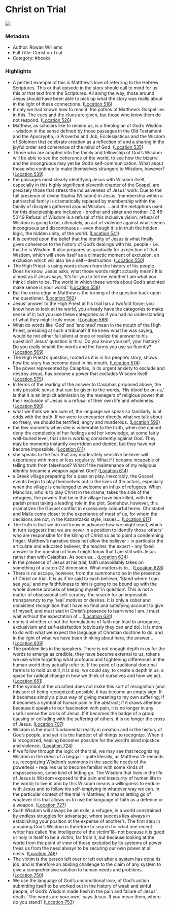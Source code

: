 # Christ on Trial

![](https://images-na.ssl-images-amazon.com/images/I/41M5HMGjUtL._SL200_.jpg)

### Metadata

- Author: Rowan Williams
- Full Title: Christ on Trial
- Category: #books

### Highlights

- A perfect example of this is Matthew’s love of referring to the Hebrew Scriptures. This or that episode in the story should call to mind for us this or that text from the Scriptures. All along the way, those around Jesus should have been able to pick up what the story was really about in the light of these connections. ([Location 516](https://readwise.io/to_kindle?action=open&asin=B0027G6X5G&location=516))
- If only we had known how to read it: the pathos of Matthew’s Gospel lies in this. The cues and the clues are given, but those who know them do not respond. ([Location 526](https://readwise.io/to_kindle?action=open&asin=B0027G6X5G&location=526))
- Matthew, as scholars like to remind us, is a theologian of God’s Wisdom - wisdom in the sense defined by those passages in the Old Testament and the Apocrypha, in Proverbs and Job, Ecclesiasticus and the Wisdom of Solomon that celebrate creation as a reflection of and a sharing in the joyful order and coherence of the mind of God. ([Location 535](https://readwise.io/to_kindle?action=open&asin=B0027G6X5G&location=535))
- Those who are adopted into the family and fellowship of God’s Wisdom will be able to see the coherence of the world, to see how the bizarre and the incongruous may yet be God’s self-communication. What about those who continue to make themselves strangers to Wisdom, however? ([Location 539](https://readwise.io/to_kindle?action=open&asin=B0027G6X5G&location=539))
- the passages most clearly identifying Jesus with Wisdom itself, especially in this highly significant eleventh chapter of the Gospel, are precisely those that stress the inclusiveness of Jesus’ work. Due to the full presence of divine Sophia (Wisdom) in Jesus, ‘membership within a patriarchal family is dramatically replaced by membership within the family of disciples gathered around Wisdom ... and the metaphors used for this discipleship are inclusive - brother and sister and mother (12:46-50)’.9 Refusal of Wisdom is a refusal of this inclusive vision; refusal of Wisdom is going to be, ultimately, an act of violence against what seems incongruous and discontinuous - even though it is in truth the hidden logic, the hidden unity, of the world. ([Location 541](https://readwise.io/to_kindle?action=open&asin=B0027G6X5G&location=541))
- It is centred upon the belief that the identity of Jesus is what finally gives coherence to the history of God’s dealings with his, people - i.e. that he is Wisdom. It also prepares us gradually for a rejection of that Wisdom, which will show itself as a climactic moment of exclusion, an exclusion which will also be a self--destruction. ([Location 550](https://readwise.io/to_kindle?action=open&asin=B0027G6X5G&location=550))
- The High Priest is using words drawn from the history of his people. Does he know, Jesus asks, what those words might actually mean? It is almost as if Jesus says, ‘It’s for you to tell me whether I am what you think I claim to be. The world in which these words about God’s anointed make sense is your world.’ ([Location 558](https://readwise.io/to_kindle?action=open&asin=B0027G6X5G&location=558))
- But the extra edge in Matthew is the turning of the question back upon the questioner. ([Location 562](https://readwise.io/to_kindle?action=open&asin=B0027G6X5G&location=562))
- Jesus’ answer to the High Priest at his trial has a twofold force: you know how to look at the world, you already have the categories to make sense of it; but you use these categories as if you had no understanding of what they might truly mean. ([Location 566](https://readwise.io/to_kindle?action=open&asin=B0027G6X5G&location=566))
- What do words like ‘God’ and ‘anointed’ mean in the mouth of the High Priest, presiding at such a tribunal? If he knew what he was saying, would he not either fall silent at once or realize the answer to his question? Jesus’ question is this: ‘Do you know yourself, your history? Do you really inhabit the words and the forms you use so fluently?’ ([Location 569](https://readwise.io/to_kindle?action=open&asin=B0027G6X5G&location=569))
- The High Priest’s question, rooted as it is in his people’s story, shows how the story has become dead in his mouth, ([Location 574](https://readwise.io/to_kindle?action=open&asin=B0027G6X5G&location=574))
- The power represented by Caiaphas, in its urgent anxiety to exclude and destroy Jesus, has become a power that excludes Wisdom itself. ([Location 575](https://readwise.io/to_kindle?action=open&asin=B0027G6X5G&location=575))
- In terms of the reading of the answer to Caiaphas proposed above, the only possible sense that can be given to the words, ‘His blood be on us,’ is that it is an implicit admission by the managers of religious power that their exclusion of Jesus is a refusal of their own life and wholeness. ([Location 590](https://readwise.io/to_kindle?action=open&asin=B0027G6X5G&location=590))
- what we think we are sure of, the language we speak so familiarly, is at odds with the truth. If we were to encounter directly what we talk about so freely, we should be terrified, angry and murderous. ([Location 599](https://readwise.io/to_kindle?action=open&asin=B0027G6X5G&location=599))
- the few moments when she is vulnerable to the truth, when she cannot deny the complexity of her feelings and her knowledge, at some fairly well-buried level, that she is working consistently against God. They may be moments instantly overridden and denied, but they have not become impossible. ([Location 611](https://readwise.io/to_kindle?action=open&asin=B0027G6X5G&location=611))
- she speaks to the fear that any moderately sensitive believer will experience with more or less regularity. What if I became incapable of telling truth from falsehood? What if the maintenance of my religious identity became a weapon against God? ([Location 614](https://readwise.io/to_kindle?action=open&asin=B0027G6X5G&location=614))
- a Greek village preparing for a passion play. Inexorably, the Gospel events begin to play themselves out in the lives of the actors, especially when the village is challenged to welcome an influx of refugees. When Manolios, who is to play Christ in the drama, takes the side of the refugees, the powers that be in the village have him killed, with the parish priest taking a leading role in the plot. Somehow, however, this dramatizes the Gospel conflict in excessively colourful terms. Christabel and Malle come closer to the experience of most of us, for whom the decisions are not, in the Kazantzakis style, issues… ([Location 617](https://readwise.io/to_kindle?action=open&asin=B0027G6X5G&location=617))
- The truth is that we do not know in advance how we might react, which in turn suggests that we are never in a position to identify those ‘others’ who are responsible for the killing of Christ so as to point a condemning finger. Matthew’s narrative does not allow the believer - in particular the articulate and educated believer, the teacher, the expert - any fixed answer to the question of how I might know that I am still with Jesus rather than with Caiaphas. As soon as… ([Location 624](https://readwise.io/to_kindle?action=open&asin=B0027G6X5G&location=624))
- In the presence of Jesus at his trial, faith unavoidably takes on something of a catch-22 dimension. What matters is to… ([Location 628](https://readwise.io/to_kindle?action=open&asin=B0027G6X5G&location=628))
- There is no escape, however, from the summons to be in the presence of Christ on trial. It is as if he said to each believer, ‘Stand where I can see you,’ and my faithfulness to him is going to be bound up with the whole diverse process of keeping myself ‘in question’. This is not a matter of obsessional self-scrutiny, the search for an impossible transparency to my ‘real’ motives or desires. It is only a sober and consistent recognition that I have no final and satisfying account to give of myself, and must wait in Christ’s presence to learn who I am. I must wait without the expectation of… ([Location 631](https://readwise.io/to_kindle?action=open&asin=B0027G6X5G&location=631))
- nor is it whether or not the formulations of faith can lead to arrogance, exclusivism and self-satisfaction (obviously they can and do). It is more to do with what we expect the language of Christian doctrine to do, and in the light of what we have been thinking about here, the answer… ([Location 639](https://readwise.io/to_kindle?action=open&asin=B0027G6X5G&location=639))
- The problem lies in the speakers. There is not enough depth in us for the words to emerge as credible; they have become external to us, tokens we use while forgetting what profound and frightening differences in the human world they actually refer to. If the point of traditional doctrinal forms is to hold us still, it is also, we could say, to create a depth in us, a space for radical change in how we think of ourselves and how we act. ([Location 651](https://readwise.io/to_kindle?action=open&asin=B0027G6X5G&location=651))
- If the symbol of the crucified does not make this sort of recognition (and this sort of being recognized) possible, it has become an empty sign. If it becomes simply a pious way of giving meaning to my own suffering; if it becomes a symbol of human pain in the abstract; if it draws attention because it speaks to our fascination with pain, it is no longer in any useful sense the cross of Jesus. If it becomes the badge of a group causing or colluding with the suffering of others, it is no longer the cross of Jesus. ([Location 707](https://readwise.io/to_kindle?action=open&asin=B0027G6X5G&location=707))
- Wisdom is the most fundamental reality in creation and in the history of God’s people, and yet it is the hardest of all things to recognize. When it is recognized, healing becomes possible for the world’s blind injustice and violence. ([Location 724](https://readwise.io/to_kindle?action=open&asin=B0027G6X5G&location=724))
- If we follow through the logic of the trial, we may see that recognizing Wisdom in the dress of a beggar - quite literally, as Matthew 25 reminds us, recognizing Wisdom’s summons in the specific needs of the powerless - requires us to become familiar with some kinds of dispossession, some kind of letting go. The Wisdom that lives in the life of Jesus is Wisdom exposed to the pain and insecurity of human life in the world; to live in and by this Wisdom means a willingness to endure with Jesus and to follow his self-emptying in whatever way we can. In the particular context of the trial in Matthew, it means letting go of whatever it is that allows us to use the language of faith as a defence or a weapon. ([Location 727](https://readwise.io/to_kindle?action=open&asin=B0027G6X5G&location=727))
- Such Wisdom will always be an exile, a refugee, in a world constrained by endless struggles for advantage, where success lies always in establishing your position at the expense of another’s. The first step in acquiring God’s Wisdom is therefore to search for what one recent writer has called ‘the intelligence of the victim’18- not because it is good or holy in itself to be a victim, far from it, but because looking at the world from the point of view of those excluded by its systems of power frees us from the need always to be securing our own power at all costs. ([Location 746](https://readwise.io/to_kindle?action=open&asin=B0027G6X5G&location=746))
- The victim is the person left over or left out after a system has done its job, and is therefore an abiding challenge to the claim of any system to give a comprehensive solution to human needs and problems. ([Location 750](https://readwise.io/to_kindle?action=open&asin=B0027G6X5G&location=750))
- We use the language of God’s unconditional love, of God’s action submitting itself to be worked out in the history of weak and sinful people, of God’s Wisdom made flesh in the pain and failure of Jesus’ death. ‘The words are your own,’ says Jesus. If you mean them, where do you stand? ([Location 753](https://readwise.io/to_kindle?action=open&asin=B0027G6X5G&location=753))
